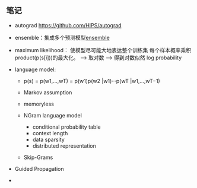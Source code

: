 ## 笔记

- autograd https://github.com/HIPS/autograd

- ensemble：集成多个预测模型[ensemble](https://github.com/liangjin2007/data_liangjin/blob/master/ensemble.jpg?raw=true)

- maximum likelihood： 使模型尽可能大地表达整个训练集 每个样本概率乘积product(p(s[i]))的最大化。 --> 取对数 --> 得到对数似然 log probability

- language model:
  - p(s) = p(w1,...,wT) = p(w1)p(w2 |w1)···p(wT |w1,...,wT−1)
  - Markov assumption
  - memoryless
  
  - NGram language model
    - conditional probability table
    - context length
    - data sparsity
    - distributed representation
  - Skip-Grams
  
- Guided Propagation

- 
  


